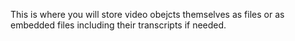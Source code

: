 This is where you will store video obejcts themselves as files or as embedded files including their transcripts if needed.
